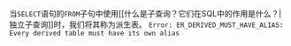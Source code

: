 当`SELECT`语句的`FROM`子句中使用[[什么是子查询？它们在SQL中的作用是什么？|独立子查询]]时，我们将其称为派生表。
`Error: ER_DERIVED_MUST_HAVE_ALIAS: Every derived table must have its own alias`
